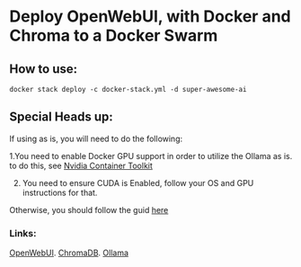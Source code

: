 # Deploy OpenWebUI, with Docker and Chroma to a Docker Swarm


## How to use:
```
docker stack deploy -c docker-stack.yml -d super-awesome-ai

```

## Special Heads up:
If using as is, you will need to do the following:

1.You need to enable Docker GPU support in order to utilize the Ollama as is. to do this, see [Nvidia Container Toolkit](https://docs.nvidia.com/datacenter/cloud-native/container-toolkit/latest/install-guide.html " on Nvidia's site.") 

2. You need to ensure CUDA is Enabled, follow your OS and GPU instructions for that.

Otherwise, you should follow the guid [here](https://docs.openwebui.com/getting-started/#installing-open-webui-with-bundled-ollama-support "and use it without a gpu!")



### Links:
[OpenWebUI](https://github.com/open-webui/open-webui "User-friendly AI Interface for Ollama.").
[ChromaDB](https://github.com/chroma-core/chroma "the AI-native open-source embedding database.").
[Ollama](https://github.com/chroma-core/chroma "Get up and running with large language models.")